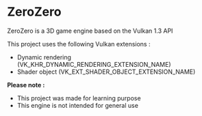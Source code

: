 # ZeroZero

ZeroZero is a 3D game engine based on the Vulkan 1.3 API

This project uses the following Vulkan extensions :

- Dynamic rendering (VK_KHR_DYNAMIC_RENDERING_EXTENSION_NAME)
- Shader object (VK_EXT_SHADER_OBJECT_EXTENSION_NAME)

**Please note :**
- This project was made for learning purpose
- This engine is not intended for general use